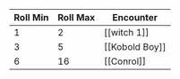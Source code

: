 | Roll Min | Roll Max | Encounter      |
| -------- | -------- | -------------- |
| 1        | 2        | [[witch 1]]    |
| 3        | 5        | [[Kobold Boy]] |
| 6        | 16       | [[Conrol]]     |
